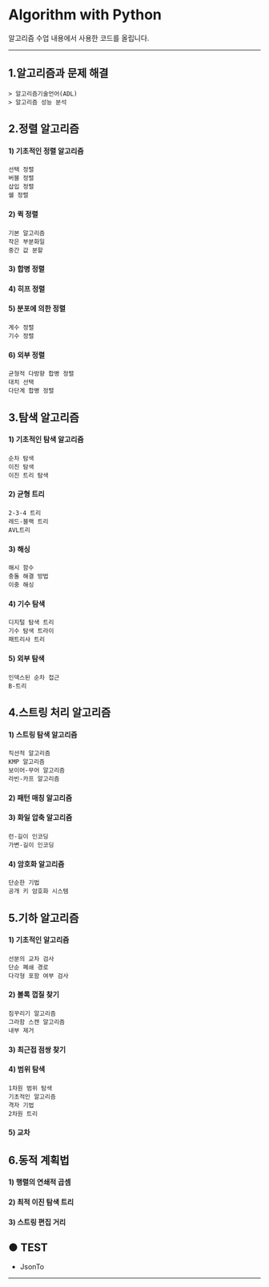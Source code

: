 # Algorithm with Python
알고리즘 수업 내용에서 사용한 코드를 올립니다.

---

## 1.알고리즘과 문제 해결
    > 알고리즘기술언어(ADL)
    > 알고리즘 성능 분석


## 2.정렬 알고리즘
  #### 1) 기초적인 정렬 알고리즘
    선택 정렬
    버블 정렬
    삽입 정렬
    쉘 정렬
  #### 2) 퀵 정렬
    기본 알고리즘
    작은 부분화일
    중간 값 분할    
  #### 3) 합병 정렬
  #### 4) 히프 정렬
  #### 5) 분포에 의한 정렬
    계수 정렬
    기수 정렬
  #### 6) 외부 정렬
    균형적 다방향 합병 정렬
    대치 선택
    다단계 합병 정렬


## 3.탐색 알고리즘
  #### 1) 기초적인 탐색 알고리즘
    순차 탐색
    이진 탐색
    이진 트리 탐색
    
  #### 2) 균형 트리
    2-3-4 트리
    레드-블랙 트리
    AVL트리
    
  #### 3) 해싱
    해시 함수
    충돌 해결 방법
    이중 해싱

  #### 4) 기수 탐색
    디지털 탐색 트리
    기수 탐색 트라이
    패트리샤 트리
  
  #### 5) 외부 탐색
    인덱스된 순차 접근
    B-트리


## 4.스트링 처리 알고리즘
  #### 1) 스트링 탐색 알고리즘
    직선적 알고리즘
    KMP 알고리즘
    보이어-무어 알고리즘
    라빈-카프 알고리즘

  #### 2) 패턴 매칭 알고리즘

  #### 3) 화일 압축 알고리즘
    런-길이 인코딩
    가변-길이 인코딩

  #### 4) 암호화 알고리즘
    단순한 기법
    공개 키 암호화 시스템

## 5.기하 알고리즘
  #### 1) 기초적인 알고리즘
    선분의 교차 검사
    단순 폐쇄 경로
    다각형 포함 여부 검사
    
  #### 2) 볼록 껍질 찾기
    짐꾸리기 알고리즘
    그라함 스캔 알고리즘
    내부 제거
  
  #### 3) 최근접 점쌍 찾기
  
  #### 4) 범위 탐색
    1차원 범위 탐색
    기초적인 알고리즘
    격자 기법
    2차원 트리
  
  #### 5) 교차
  
  
## 6.동적 계획법
  #### 1) 행렬의 연쇄적 곱셈
  #### 2) 최적 이진 탐색 트리
  #### 3) 스트링 편집 거리

## ● TEST
  - JsonTo
   
----
